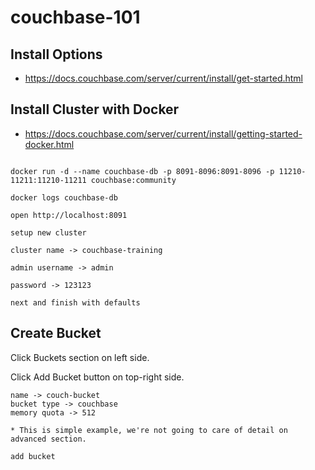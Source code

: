 # couchbase-101



## Install Options

- https://docs.couchbase.com/server/current/install/get-started.html

## Install Cluster with Docker

- https://docs.couchbase.com/server/current/install/getting-started-docker.html

```

docker run -d --name couchbase-db -p 8091-8096:8091-8096 -p 11210-11211:11210-11211 couchbase:community

docker logs couchbase-db

open http://localhost:8091

setup new cluster

cluster name -> couchbase-training

admin username -> admin

password -> 123123

next and finish with defaults

```

## Create Bucket 

Click Buckets section on left side.

Click Add Bucket button on top-right side.
```
name -> couch-bucket
bucket type -> couchbase 
memory quota -> 512

* This is simple example, we're not going to care of detail on advanced section.

add bucket
```
